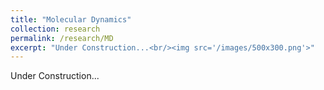 ```yaml
---
title: "Molecular Dynamics"
collection: research
permalink: /research/MD
excerpt: "Under Construction...<br/><img src='/images/500x300.png'>"
---
```


Under Construction...
